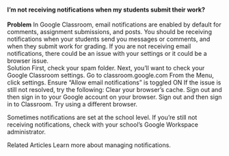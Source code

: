 #### I’m not receiving notifications when my students submit their work?

**Problem** 
In Google Classroom, email notifications are enabled by default for comments, assignment submissions, and posts. You should be receiving notifications when your students send you messages or comments, and when they submit work for grading. If you are not receiving email notifications, there could be an issue with your settings or it could be a browser issue.  
Solution
First, check your spam folder. 
Next, you’ll want to check your Google Classroom settings.
Go to classroom.google.com
From the Menu, click settings.
Ensure “Allow email notifications” is toggled ON
If the issue is still not resolved, try the following:
Clear your browser’s cache.
Sign out and then sign in to your Google account on your browser.
Sign out and then sign in to Classroom. 
Try using a different browser.


Sometimes notifications are set at the school level. If you’re still not receiving notifications, check with your school’s Google Workspace administrator. 

Related Articles
Learn more about managing notifications.
